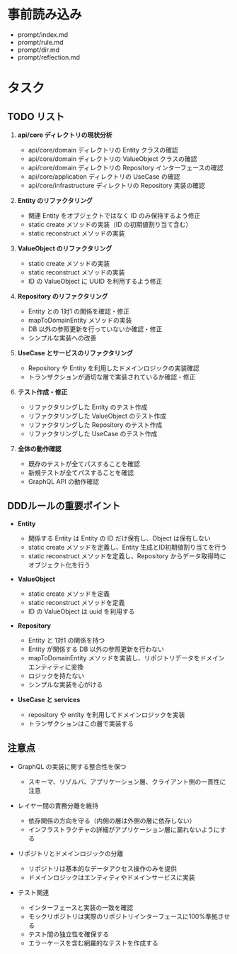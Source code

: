 # 事前読み込み

- prompt/index.md
- prompt/rule.md
- prompt/dir.md
- prompt/reflection.md

# タスク

## TODO リスト

1. **api/core ディレクトリの現状分析**

   - api/core/domain ディレクトリの Entity クラスの確認
   - api/core/domain ディレクトリの ValueObject クラスの確認
   - api/core/domain ディレクトリの Repository インターフェースの確認
   - api/core/application ディレクトリの UseCase の確認
   - api/core/infrastructure ディレクトリの Repository 実装の確認

2. **Entity のリファクタリング**

   - 関連 Entity をオブジェクトではなく ID のみ保持するよう修正
   - static create メソッドの実装（ID の初期値割り当て含む）
   - static reconstruct メソッドの実装

3. **ValueObject のリファクタリング**

   - static create メソッドの実装
   - static reconstruct メソッドの実装
   - ID の ValueObject に UUID を利用するよう修正

4. **Repository のリファクタリング**

   - Entity との 1対1 の関係を確認・修正
   - mapToDomainEntity メソッドの実装
   - DB 以外の参照更新を行っていないか確認・修正
   - シンプルな実装への改善

5. **UseCase とサービスのリファクタリング**

   - Repository や Entity を利用したドメインロジックの実装確認
   - トランザクションが適切な層で実装されているか確認・修正

6. **テスト作成・修正**

   - リファクタリングした Entity のテスト作成
   - リファクタリングした ValueObject のテスト作成
   - リファクタリングした Repository のテスト作成
   - リファクタリングした UseCase のテスト作成

7. **全体の動作確認**
   - 既存のテストが全てパスすることを確認
   - 新規テストが全てパスすることを確認
   - GraphQL API の動作確認

## DDDルールの重要ポイント

- **Entity**

  - 関係する Entity は Entity の ID だけ保有し、Object は保有しない
  - static create メソッドを定義し、Entity 生成とID初期値割り当てを行う
  - static reconstruct メソッドを定義し、Repository からデータ取得時にオブジェクト化を行う

- **ValueObject**

  - static create メソッドを定義
  - static reconstruct メソッドを定義
  - ID の ValueObject は uuid を利用する

- **Repository**

  - Entity と 1対1 の関係を持つ
  - Entity が関係する DB 以外の参照更新を行わない
  - mapToDomainEntity メソッドを実装し、リポジトリデータをドメインエンティティに変換
  - ロジックを持たない
  - シンプルな実装を心がける

- **UseCase と services**
  - repository や entity を利用してドメインロジックを実装
  - トランザクションはこの層で実装する

## 注意点

- GraphQL の実装に関する整合性を保つ
  - スキーマ、リゾルバ、アプリケーション層、クライアント側の一貫性に注意
- レイヤー間の責務分離を維持

  - 依存関係の方向を守る（内側の層は外側の層に依存しない）
  - インフラストラクチャの詳細がアプリケーション層に漏れないようにする

- リポジトリとドメインロジックの分離

  - リポジトリは基本的なデータアクセス操作のみを提供
  - ドメインロジックはエンティティやドメインサービスに実装

- テスト関連
  - インターフェースと実装の一致を確認
  - モックリポジトリは実際のリポジトリインターフェースに100%準拠させる
  - テスト間の独立性を確保する
  - エラーケースを含む網羅的なテストを作成する

